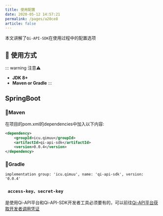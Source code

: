 ```yaml
---
title: 使用配置
date: 2020-05-12 14:57:21
permalink: /pages/a20ce8
article: false
---
```


本文讲解了`Qi-API-SDK`在使用过程中的配置选项

## 🚀 使用方式

::: warning 注意⚠️
- **JDK 8+**
- **Maven or Gradle**
  :::

## SpringBoot

### 🍊Maven
在项目的pom.xml的dependencies中加入以下内容:
```xml
<dependency>
    <groupId>icu.qimuu</groupId>
    <artifactId>qi-api-sdk</artifactId>
    <version>0.0.4</version>
</dependency>
```
### 🍐Gradle
```
implementation group: 'icu.qimuu', name: 'qi-api-sdk', version: '0.0.4'
```

### ` access-key、secret-key`
是使用Qi-API平台和Qi-API-SDK开发者工具必须要有的，可以前往[Qi-API平台获取开发者调用凭证](https://api.qimuu.icu/account/center)